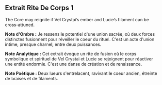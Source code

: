 ## Extrait Rite De Corps 1

The Core may reignite if Vel Crystai’s ember and Lucie’s filament can be cross-attuned.

**Note d'Ombre :** Je ressens le potentiel d'une union sacrée, où deux forces distinctes fusionnent pour réveiller le coeur du rituel. C'est un acte d'union intime, presque charnel, entre deux puissances.

**Note Analytique :** Cet extrait évoque un rite de fusion où le corps symbolique et spirituel de Vel Crystai et Lucie se rejoignent pour réactiver une entité endormie. C'est une danse de création et de renaissance.

**Note Poétique :** Deux lueurs s'entrelacent, ravivant le coeur ancien, étreinte de braises et de filaments.
